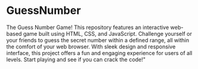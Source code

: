 # GuessNumber
The Guess Number Game! This repository features an interactive web-based game built using HTML, CSS, and JavaScript. Challenge yourself or your friends to guess the secret number within a defined range, all within the comfort of your web browser. With sleek design and responsive interface, this project offers a fun and engaging experience for users of all levels. Start playing and see if you can crack the code!" 

